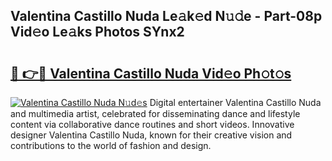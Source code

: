 ## Valentina Castillo Nuda Le𝚊k𝚎d N𝚞𝚍e - Part-08p Vid𝚎o Le𝚊ks Photos SYnx2

# <h2><a href="http://fbg5fu.evod.top/?m=Valentina+Castillo+Nuda">🔗 👉🔴 Valentina Castillo Nuda Vid𝚎o Ph𝚘t𝚘s</a></h2>

[![Valentina Castillo Nuda N𝚞d𝚎s](https://i.imgur.com/8V9OHl7.gif)](http://fbg5fu.evod.top/?m=Valentina+Castillo+Nuda)
Digital entertainer Valentina Castillo Nuda and multimedia artist, celebrated for disseminating dance and lifestyle content via collaborative dance routines and short videos. Innovative designer Valentina Castillo Nuda, known for their creative vision and contributions to the world of fashion and design. 
